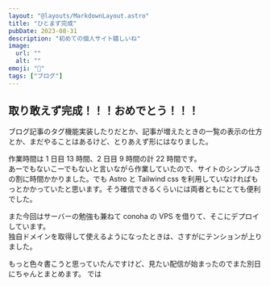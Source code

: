 ```yaml
---
layout: "@layouts/MarkdownLayout.astro"
title: "ひとまず完成"
pubDate: 2023-08-31
description: "初めての個人サイト嬉しいね"
image:
  url: ""
  alt: ""
emoji: "🎉"
tags: ["ブログ"]
---
```


## 取り敢えず完成！！！おめでとう！！！

ブログ記事のタグ機能実装したりだとか、記事が増えたときの一覧の表示の仕方とか、まだやることはあるけど、とりあえず形にはなりました。

作業時間は 1 日目 13 時間、2 日目 9 時間の計 22 時間です。  
あーでもないこーでもないと言いながら作業していたので、サイトのシンプルさの割に時間かかりました。でも Astro と Tailwind css を利用していなければもっとかかっていたと思います。そう確信できるくらいには両者ともにとても便利でした。

また今回はサーバーの勉強も兼ねて conoha の VPS を借りて、そこにデプロイしています。  
独自ドメインを取得して使えるようになったときは、さすがにテンションが上りました。

もっと色々書こうと思っていたんですけど、見たい配信が始まったのでまた別日にちゃんとまとめます。
では

